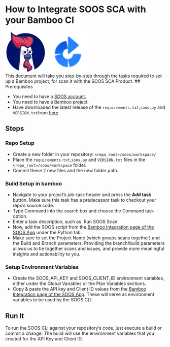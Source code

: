 # How to Integrate SOOS SCA with your Bamboo CI
<div>
<img src="../assets/img/SOOS-Icon.png" alt="SOOS" width="128" height="128">
<img src="../assets/img/bamboo.png" alt="bamboo" width="128" height="128">
</div>
This document will take you step-by-step through the tasks required to set up a Bamboo project, for scan it with the SOOS SCA Product.
## Prerequisites

- You need to have a [SOOS account.](https://app.soos.io/register)
- You need to have a Bamboo project.
- Have downloaded the latest release of the `requirements.txt`,`soos.py` and `VERSION.txt`from [here](https://github.com/soos-io/soos-ci-analysis-python/releases/)

## Steps

### **Repo Setup**
* Create a new folder in your repository: `<repo_root>/soos/workspace/`
* Place the `requirements.txt`,`soos.py` and `VERSION.txt` files in the `<repo_root>/soos/workspace` folder.
* Commit these 2 new files and the new folder path.

### **Build Setup in bamboo**
* Navigate to your project’s job-task header and press the **Add task** button. Make sure this task has a predecessor task to checkout your repo’s source code.
* Type Command into the search box and choose the Command task option.
* Enter a task description, such as 'Run SOOS Scan'.
* Now, add the SOOS script from the [Bamboo Integration page of the SOOS App](https://app.soos.io/integrate/sca?id=bamboo) under the Python tab.
* Make sure to set the Project Name (which groups scans together) and the Build and Branch parameters. Providing the branch/build parameters allows us to tie together  scans and issues, and provide more meaningful insights and actionability to you. 

### **Setup Environment Variables**
* Create the SOOS_API_KEY and SOOS_CLIENT_ID environment variables, either under the Global Variables or the Plan Variables sections.
* Copy & paste the API key and Client ID values from the [Bamboo Integration page of the SOOS App](https://app.soos.io/integrate/sca?id=bamboo).  These will serve as environment variables to be used by the SOOS CLI.

## Run It
To run the SOOS CLI against your repository’s code, just execute a build or commit a change. The build will use the environment variables that you created for the API Key and Client ID.
